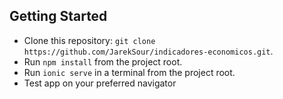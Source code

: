 ## Getting Started


* Clone this repository: `git clone https://github.com/JarekSour/indicadores-economicos.git`.
* Run `npm install` from the project root.
* Run `ionic serve` in a terminal from the project root.
* Test app on your preferred navigator
